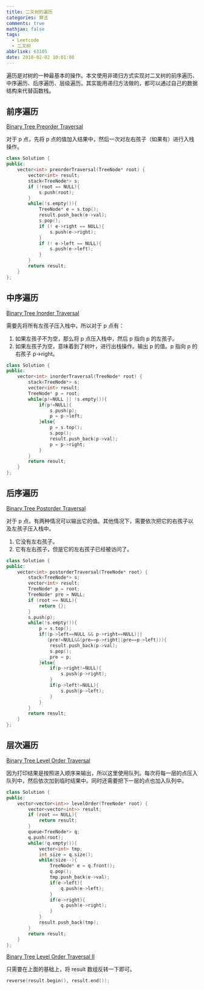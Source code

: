 ```yaml
---
title: 二叉树的遍历
categories: 算法
comments: true
mathjax: false
tags:
  - Leetcode
  - 二叉树
abbrlink: 63105
date: 2018-02-02 10:01:08
---
```


遍历是对树的一种最基本的操作。本文使用非递归方式实现对二叉树的前序遍历、中序遍历、后序遍历、层级遍历。其实能用递归方法做的，都可以通过自己的数据结构来代替函数栈。

<!--more-->

## 前序遍历

[Binary Tree Preorder Traversal](https://leetcode.com/problems/binary-tree-preorder-traversal/)

对于 p 点，先将 p 点的值加入结果中，然后一次对左右孩子（如果有）进行入栈操作。

```cpp
class Solution {
public:
    vector<int> preorderTraversal(TreeNode* root) {
        vector<int> result;
        stack<TreeNode*> s;
        if (!root == NULL){
            s.push(root);
        }
        while(!s.empty()){
            TreeNode* e = s.top();
            result.push_back(e->val);
            s.pop();
            if (! e->right == NULL){
                s.push(e->right);
            }
            if (! e->left == NULL){
                s.push(e->left);
            }
        }
        return result;
    }
};
```

## 中序遍历

[Binary Tree Inorder Traversal](https://leetcode.com/problems/binary-tree-inorder-traversal/)

需要先将所有左孩子压入栈中，所以对于 p 点有：

1. 如果左孩子不为空，那么将 p 点压入栈中，然后 p 指向 p 的左孩子。
2. 如果左孩子为空，意味着到了树叶，进行出栈操作。输出 p 的值。p 指向 p 的右孩子 p->right。

```cpp
class Solution {
public:
    vector<int> inorderTraversal(TreeNode* root) {
        stack<TreeNode*> s;
        vector<int> result;
        TreeNode* p = root;
        while(p!=NULL || !s.empty()){
            if(p!=NULL){
                s.push(p);
                p = p->left;
            }else{
                p = s.top();
                s.pop();
                result.push_back(p->val);
                p = p->right;
            }
        }
        return result;
    }
};
```

## 后序遍历

[Binary Tree Postorder Traversal](https://leetcode.com/problems/binary-tree-postorder-traversal/)

对于 p 点，有两种情况可以输出它的值。其他情况下，需要依次把它的右孩子以及左孩子压入栈中。

1. 它没有左右孩子。
2. 它有左右孩子，但是它的左右孩子已经被访问了。

```cpp
class Solution {
public:
    vector<int> postorderTraversal(TreeNode* root) {
        stack<TreeNode*> s;
        vector<int> result;
        TreeNode* p = root;
        TreeNode* pre = NULL;
        if (root == NULL){
            return {};
        }
        s.push(p);
        while(!s.empty()){
            p = s.top();
            if((p->left==NULL && p->right==NULL)||
               (pre!=NULL&&(pre==p->right||pre==p->left))){
                result.push_back(p->val);
                s.pop();
                pre = p;
            }else{
                if(p->right!=NULL){
                    s.push(p->right);
                }
                if(p->left!=NULL){
                    s.push(p->left);
                }
            }
        }
        return result;
    }
};
```

## 层次遍历

[Binary Tree Level Order Traversal](https://leetcode.com/problems/binary-tree-level-order-traversal/)

因为打印结果是按照进入顺序来输出，所以这里使用队列。每次将每一层的点压入队列中，然后依次加到临时结果中。同时还需要把下一层的点也加入队列中。

```cpp
class Solution {
public:
    vector<vector<int>> levelOrder(TreeNode* root) {
        vector<vector<int>> result;
        if (root == NULL){
            return result;
        }
        queue<TreeNode*> q;
        q.push(root);
        while(!q.empty()){
            vector<int> tmp;
            int size = q.size();
            while(size--){
                TreeNode* e = q.front();
                q.pop();
                tmp.push_back(e->val);
                if(e->left){
                    q.push(e->left);
                }
                if(e->right){
                    q.push(e->right);
                }
            }
            result.push_back(tmp);
        }
        return result;
    }
};
```

[Binary Tree Level Order Traversal II](https://leetcode.com/problems/binary-tree-level-order-traversal-ii/)

只需要在上面的基础上，将 result 数组反转一下即可。

```cpp
reverse(result.begin(), result.end());
```